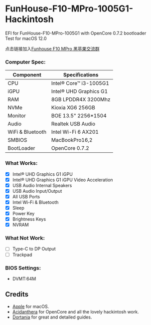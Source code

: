 # FunHouse-F10-MPro-1005G1-Hackintosh
EFI for FunHouse-F10-MPro-1005G1 with OpenCore 0.7.2 bootloader  
Test for macOS 12.0

点击链接加入[Funhouse F10 MPro 黑苹果交流群](https://jq.qq.com/?_wv=1027&k=v9za1jFA)

### Computer Spec:

| Component        | Specifications                         |
| ---------------- | ---------------------------------------|
| CPU              | Intel® Core™ i3-1005G1                 |
| iGPU             | Intel® UHD Graphics G1                 |
| RAM              | 8GB LPDDR4X 3200Mhz                     |
| NVMe             | Kioxia XG6 256GB                       |
| Monitor          | BOE 13.5" 2256*1504                    |
| Audio            | Realtek USB Audio                      |
| WiFi & Bluetooth | Intel Wi-Fi 6 AX201                    |
| SMBIOS           | MacBookPro16,2                         |
| BootLoader       | OpenCore 0.7.2                         |

### What Works:

- [x] Intel® UHD Graphics G1 iGPU
- [x] Intel® UHD Graphics G1 iGPU Video Acceleration
- [x] USB Audio Internal Speakers
- [x] USB Audio Input/Output
- [x] All USB Ports
- [x] Intel Wi-Fi & Bluetooth
- [x] Sleep
- [x] Power Key
- [x] Brightness Keys
- [x] NVRAM

### What Not Work:

- [ ] Type-C to DP Output
- [ ] Trackpad

### BIOS Settings:

* DVMT:64M

## Credits

- [Apple](https://apple.com) for macOS.
- [Acidanthera](https://github.com/acidanthera) for OpenCore and all the lovely hackintosh work.
- [Dortania](https://github.com/dortania) for great and detailed guides.
